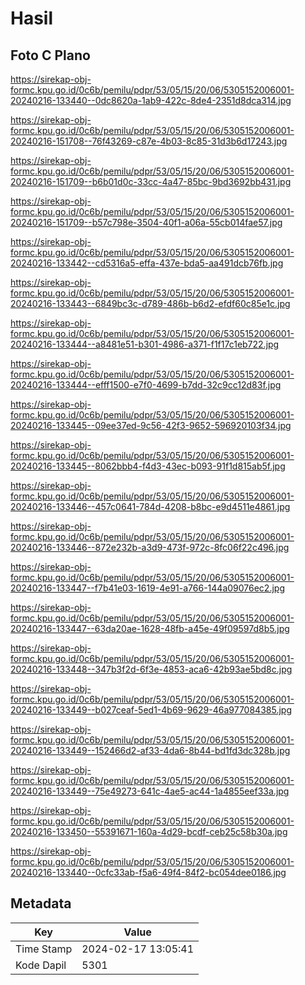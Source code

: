 # Hasil

## Foto C Plano

https://sirekap-obj-formc.kpu.go.id/0c6b/pemilu/pdpr/53/05/15/20/06/5305152006001-20240216-133440--0dc8620a-1ab9-422c-8de4-2351d8dca314.jpg

https://sirekap-obj-formc.kpu.go.id/0c6b/pemilu/pdpr/53/05/15/20/06/5305152006001-20240216-151708--76f43269-c87e-4b03-8c85-31d3b6d17243.jpg

https://sirekap-obj-formc.kpu.go.id/0c6b/pemilu/pdpr/53/05/15/20/06/5305152006001-20240216-151709--b6b01d0c-33cc-4a47-85bc-9bd3692bb431.jpg

https://sirekap-obj-formc.kpu.go.id/0c6b/pemilu/pdpr/53/05/15/20/06/5305152006001-20240216-151709--b57c798e-3504-40f1-a06a-55cb014fae57.jpg

https://sirekap-obj-formc.kpu.go.id/0c6b/pemilu/pdpr/53/05/15/20/06/5305152006001-20240216-133442--cd5316a5-effa-437e-bda5-aa491dcb76fb.jpg

https://sirekap-obj-formc.kpu.go.id/0c6b/pemilu/pdpr/53/05/15/20/06/5305152006001-20240216-133443--6849bc3c-d789-486b-b6d2-efdf60c85e1c.jpg

https://sirekap-obj-formc.kpu.go.id/0c6b/pemilu/pdpr/53/05/15/20/06/5305152006001-20240216-133444--a8481e51-b301-4986-a371-f1f17c1eb722.jpg

https://sirekap-obj-formc.kpu.go.id/0c6b/pemilu/pdpr/53/05/15/20/06/5305152006001-20240216-133444--efff1500-e7f0-4699-b7dd-32c9cc12d83f.jpg

https://sirekap-obj-formc.kpu.go.id/0c6b/pemilu/pdpr/53/05/15/20/06/5305152006001-20240216-133445--09ee37ed-9c56-42f3-9652-596920103f34.jpg

https://sirekap-obj-formc.kpu.go.id/0c6b/pemilu/pdpr/53/05/15/20/06/5305152006001-20240216-133445--8062bbb4-f4d3-43ec-b093-91f1d815ab5f.jpg

https://sirekap-obj-formc.kpu.go.id/0c6b/pemilu/pdpr/53/05/15/20/06/5305152006001-20240216-133446--457c0641-784d-4208-b8bc-e9d4511e4861.jpg

https://sirekap-obj-formc.kpu.go.id/0c6b/pemilu/pdpr/53/05/15/20/06/5305152006001-20240216-133446--872e232b-a3d9-473f-972c-8fc06f22c496.jpg

https://sirekap-obj-formc.kpu.go.id/0c6b/pemilu/pdpr/53/05/15/20/06/5305152006001-20240216-133447--f7b41e03-1619-4e91-a766-144a09076ec2.jpg

https://sirekap-obj-formc.kpu.go.id/0c6b/pemilu/pdpr/53/05/15/20/06/5305152006001-20240216-133447--63da20ae-1628-48fb-a45e-49f09597d8b5.jpg

https://sirekap-obj-formc.kpu.go.id/0c6b/pemilu/pdpr/53/05/15/20/06/5305152006001-20240216-133448--347b3f2d-6f3e-4853-aca6-42b93ae5bd8c.jpg

https://sirekap-obj-formc.kpu.go.id/0c6b/pemilu/pdpr/53/05/15/20/06/5305152006001-20240216-133449--b027ceaf-5ed1-4b69-9629-46a977084385.jpg

https://sirekap-obj-formc.kpu.go.id/0c6b/pemilu/pdpr/53/05/15/20/06/5305152006001-20240216-133449--152466d2-af33-4da6-8b44-bd1fd3dc328b.jpg

https://sirekap-obj-formc.kpu.go.id/0c6b/pemilu/pdpr/53/05/15/20/06/5305152006001-20240216-133449--75e49273-641c-4ae5-ac44-1a4855eef33a.jpg

https://sirekap-obj-formc.kpu.go.id/0c6b/pemilu/pdpr/53/05/15/20/06/5305152006001-20240216-133450--55391671-160a-4d29-bcdf-ceb25c58b30a.jpg

https://sirekap-obj-formc.kpu.go.id/0c6b/pemilu/pdpr/53/05/15/20/06/5305152006001-20240216-133440--0cfc33ab-f5a6-49f4-84f2-bc054dee0186.jpg


## Metadata

| Key        | Value               |
| ---------- | ------------------- |
| Time Stamp | 2024-02-17 13:05:41 |
| Kode Dapil | 5301                |



